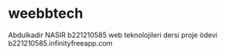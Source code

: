 # weebbtech
Abdulkadir NASIR b221210585 web teknolojileri dersi proje ödevi
b221210585.infinityfreeapp.com
